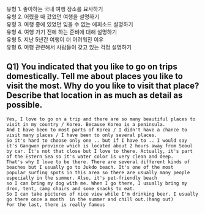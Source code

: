 유형 1. 좋아하는 국내 여행 장소를 묘사하기  
유형 2. 어렸을 때 갔었던 여행을 설명하기  
유형 3. 여행 중에 있었던 잊을 수 없는 에피소드 설명하기  
유형 4. 여행 가기 전에 하는 준비에 대해 설명하기  
유형 5. 지난 5년간 여행이 더 어려워진 이유  
유형 6. 여행 관련해서 사람들이 갖고 있는 걱정 설명하기  
## Q1) You indicated that you like to go on trips domestically. Tell me about places you like to visit the most. Why do you like to visit that place? Describe that location in as much as detail as possible.
```
Yes, I love to go on a trip and there are so many beautiful places to visit in my country / Korea. Because Korea is a peninsula.  
And I have been to most parts of Korea / I didn't have a chance to visit many places / I have been to only several places.  
So it's hard to choose only one .. but if I have to .. I would say it's Gangwon province which is located about 2 hours away from Seoul  
by car. It's not that close but I love to there. Actually, it's part of the Estern Sea so it's water color is very clean and deep.  
That's why I love to be there. There are several different kinds of beaches but I usually go to Jukdo beach. It's one of the most  
popular surfing spots in this area so there are usually many people especially in the summer. Also, it's pet-friendly beach  
so I can bring my dog with me. When I go there, I usually bring my dron, tent, camp chairs and some snacks to eat.  
So I can take pictures of nice view while I'm drinking beer. I usually go there once a month  in the summer and chill out.(hang out)  
For the last, there is really famous 
```
